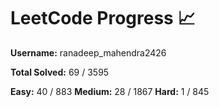 # LeetCode Progress 📈
**Username:** ranadeep_mahendra2426

**Total Solved:** 69 / 3595

**Easy:** 40 / 883
**Medium:** 28 / 1867
**Hard:** 1 / 845
